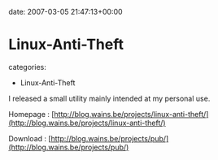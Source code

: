 


date: 2007-03-05 21:47:13+00:00


# Linux-Anti-Theft

categories:
- Linux-Anti-Theft


I released a small utility mainly intended at my personal use.

Homepage : [http://blog.wains.be/projects/linux-anti-theft/](http://blog.wains.be/projects/linux-anti-theft/)

Download : [http://blog.wains.be/projects/pub/](http://blog.wains.be/projects/pub/)
